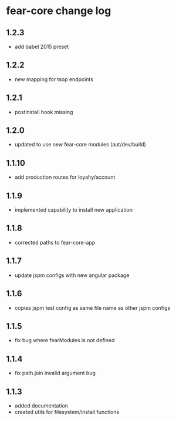 # fear-core change log

## 1.2.3

- add babel 2015 preset

## 1.2.2

- new mapping for tsop endpoints

## 1.2.1

- postinstall hook missing

## 1.2.0

- updated to use new fear-core modules (aut/dev/build)

## 1.1.10

- add production routes for loyalty/account

## 1.1.9

- implemented capability to install new application

## 1.1.8

- corrected paths to fear-core-app

## 1.1.7

- update jspm configs with new angular package

## 1.1.6

- copies jspm test config as same file name as other jspm configs

## 1.1.5

- fix bug where fearModules is not defined

## 1.1.4

- fix path.join invalid argument bug

## 1.1.3

- added documentation
- created utils for filesystem/install functions
